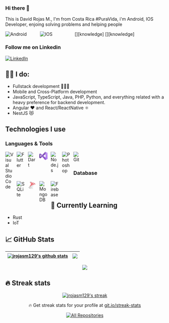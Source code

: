 ### Hi there 👋

This is David Rojas M., I'm from Costa Rica #PuraVida, i'm Android, IOS Developer, enjoing solving problems and helping people

[<img align="left" alt="Android" width="100px" src="https://img.shields.io/badge/Android-3DDC84?style=for-the-badge&logo=android&logoColor=white" style="padding-right:10px;" />][knowledge]
[<img align="left" alt="IOS" width="100px" src="https://img.shields.io/badge/iOS-000000?style=for-the-badge&logo=ios&logoColor=white" style="padding-right:10px;" />][knowledge]

### Follow me on Linkedin

<p align="left">
  <a href="https://linkedin.com/in/jrojasm129"><img width="100px" alt="LinkedIn" title="Linkedin" src="https://img.shields.io/badge/LinkedIn-0077B5?style=for-the-badge&logo=linkedin&logoColor=white"/></a>
  &#8287;&#8287;&#8287;&#8287;&#8287;
</p>

## 👨‍💻 I do:

- Fullstack development 👨🏾‍💻
- Mobile and Cross-Platform development
- JavaScript, TypeScript, Java, PHP, Python, and everything related with a heavy preference for backend development.
- Angular ❤️ and React/ReactNative ⚛️
- NestJS 😻

## Technologies I use

### Languages & Tools

[<img align="left" alt="Visual Studio Code" width="26px" src="https://cdn.jsdelivr.net/gh/devicons/devicon/icons/vscode/vscode-original.svg" style="padding-right:10px;" />][languages]
[<img align="left" alt="Flutter" width="26px" src="https://cdn.jsdelivr.net/gh/devicons/devicon/icons/flutter/flutter-original.svg" style="padding-right:10px;" />][languages]
[<img align="left" alt="Dart" width="26px" src="https://cdn.jsdelivr.net/gh/devicons/devicon/icons/dart/dart-original.svg" style="padding-right:10px;" />][languages]
[<img align="left" alt="VB.Net" width="26px" src="./assets/images/vb-dot-net.png" style="padding-right:10px;" />][languages]
[<img align="left" alt="Node.js" width="26px" src="https://cdn.jsdelivr.net/gh/devicons/devicon/icons/nodejs/nodejs-original.svg" style="padding-right:10px;" />][languages]
[<img align="left" alt="Photoshop" width="26px" src="https://cdn.jsdelivr.net/gh/devicons/devicon/icons/photoshop/photoshop-plain.svg" style="padding-right:10px;" />][languages]
[<img align="left" alt="Git" width="26px" src="https://cdn.jsdelivr.net/gh/devicons/devicon/icons/git/git-original.svg" style="padding-right:10px;" />][languages]

<br />
<br />

### Database

[<img align="left" alt="SQLite" width="26px" src="https://cdn.jsdelivr.net/gh/devicons/devicon/icons/sqlite/sqlite-original.svg" style="padding-right:10px;" />][database]
[<img align="left" alt="MSSQL" width="26px" src="./assets/images/sql-server-icon.png" style="padding-right:10px;" />][database]
[<img align="left" alt="MongoDB" width="26px" src="https://cdn.jsdelivr.net/gh/devicons/devicon/icons/mongodb/mongodb-original.svg" style="padding-right:10px;" />][database]
[<img align="left" alt="Firebase" width="26px" src="https://avatars.githubusercontent.com/u/1335026?v=4" style="padding-right:10px;" />][database]

<br />
<br />

## 🌱 Currently Learning

- Rust
- IoT

## 📈 GitHub Stats

| <a href="https://github.com/jrojasm129"><img align="center" src="https://github-readme-stats.vercel.app/api?username=jrojasm129&show_icons=true&include_all_commits=true&theme=buefy&hide_border=true" alt="jrojasm129's github stats" /></a> | <a href="https://github.com/jrojasm129"><img align="center" src="https://github-readme-stats.vercel.app/api/top-langs/?username=jrojasm129&layout=compact&theme=buefy&hide_border=true" /></a> |
| ------------- | ------------- |

<p align="center">
  <a href="https://github.com/jrojasm129">
    <img align="center" src="https://github-profile-trophy.vercel.app/?username=jrojasm129&row=2&column=6&margin-w=15&margin-h=15" />
  </a>
</p>

## 🔥 Streak stats

<p align="center">
  <a href="https://github.com/jrojasm129">
    <img title="🔥 Get streak stats for your profile at git.io/streak-stats" alt="jrojasm129's streak" src="https://github-readme-streak-stats.herokuapp.com/?user=jrojasm129&theme=monokai-metallian&hide_border=true" />
  </a>
  <p align="center">🔥 Get streak stats for your profile at <a href="https://git.io/streak-stats">git.io/streak-stats</a></p>
</p>

<p align="center">
  <a href="https://github.com/jrojasm129?tab=repositories&sort=stargazers"><img alt="All Repositories" title="All Repositories" src="https://custom-icon-badges.herokuapp.com/badge/-All%20Repos-2962FF?style=for-the-badge&logoColor=white&logo=repo"/></a>
</p>


[linkedin]: https://linkedin.com/in/jrojasm129
[languages]: #
[database]: #